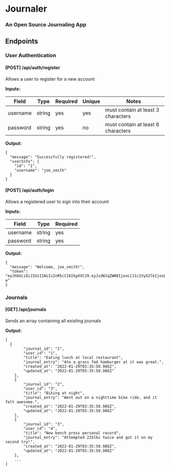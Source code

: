 # Journaler

### An Open Source Journaling App

## Endpoints

### User Authentication

#### [POST] /api/auth/register

Allows a user to register for a new account

**Inputs:**

| Field    | Type   | Required | Unique | Notes                              |
| -------- | ------ | -------- | ------ | ---------------------------------- |
| username | string | yes      | yes    | must contain at least 3 characters |
| password | string | yes      | no     | must contain at least 6 characters |

**Output:**

```
{
  "message": "Successfully registered!",
  "userInfo": {
    "id": "1",
    "username": "joe_smith"
  }
}
```

#### [POST] /api/auth/login

Allows a registered user to sign into their account

**Inputs:**

| Field    | Type   | Required |
| -------- | ------ | -------- |
| username | string | yes      |
| password | string | yes      |

**Output:**

```
{
  "message": "Welcome, joe_smith!",
  "token": "eyJhbGciOiJIUzI1NiIsInR5cCI6IkpXVCJ9.eyJzdWJqZWN0IjoxLCJ1c2VyX2lkIjoxLCJ1c2VybmFtZSI6ImpvZV9zbWl0aCIsImlhdCI6MTY0Mjk5NDI4MCwiZXhwIjoxNjQzMDgwNjgwfQ.1Aa5tZfOsHxy0rMGg5rqP3pVPEr6ufCHuDWtwTKSF-w"
}
```

### Journals

#### [GET] /api/journals

Sends an array containing all existing journals

**Output:**

```
[
  {
        "journal_id": "1",
        "user_id": "1",
        "title": "Eating lunch at local restaurant",
        "journal_entry": "Ate a grass fed hamburger at it was great.",
        "created_at": "2022-01-29T03:35:50.986Z",
        "updated_at": "2022-01-29T03:35:50.986Z"
    },
    {
        "journal_id": "2",
        "user_id": "3",
        "title": "Biking at night",
        "journal_entry": "Went out on a nighttime bike ride, and it felt awesome.",
        "created_at": "2022-01-29T03:35:50.986Z",
        "updated_at": "2022-01-29T03:35:50.986Z"
    },
    {
        "journal_id": "3",
        "user_id": "4",
        "title": "New bench press personal record",
        "journal_entry": "Attempted 225lbs twice and got it on my second try!",
        "created_at": "2022-01-29T03:35:50.986Z",
        "updated_at": "2022-01-29T03:35:50.986Z"
    },
    ...
]
```

